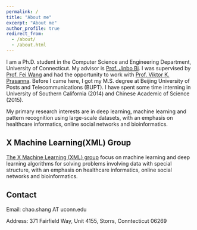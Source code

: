 ```yaml
---
permalink: /
title: "About me"
excerpt: "About me"
author_profile: true
redirect_from: 
  - /about/
  - /about.html
---
```


I am a Ph.D. student in the Computer Science and Engineering Department, University of Connecticut. My advisor is [Prof. Jinbo Bi](http://www.engr.uconn.edu/~jinbo/). I was supervised by [Prof. Fei Wang](https://sites.google.com/site/feiwang03/) and had the opportunity to work with [Prof. Viktor K. Prasanna](http://halcyon.usc.edu/~pk/prasannawebsite/). Before I came here, I got my M.S. degree at Beijing University of Posts and Telecommunications (BUPT). I have spent some time interning in University of Southern California (2014) and Chinese Academic of Science (2015).

My primary research interests are in deep learning, machine learning and pattern recognition using large-scale datasets, with an emphasis on healthcare informatics, online social networks and bioinformatics. 


X Machine Learning(XML) Group
------

[The X Machine Learning (XML) group](https://xmachinelearning.github.io/) focus on machine learning and deep learning algorithms for solving problems involving data with special structure, with an emphasis on healthcare informatics, online social networks and bioinformatics.


Contact
------

Email: chao.shang AT uconn.edu

Address: 371 Fairfield Way, Unit 4155, Storrs, Conntecticut 06269

